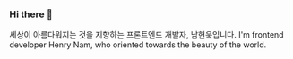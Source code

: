 ### Hi there 👋

<!--
**hw0k/hw0k** is a ✨ _special_ ✨ repository because its `README.md` (this file) appears on your GitHub profile.

Here are some ideas to get you started:

- 🔭 I’m currently working on ...
- 🌱 I’m currently learning ...
- 👯 I’m looking to collaborate on ...
- 🤔 I’m looking for help with ...
- 💬 Ask me about ...
- 📫 How to reach me: ...
- 😄 Pronouns: ...
- ⚡ Fun fact: ...
-->

세상이 아름다워지는 것을 지향하는 프론트엔드 개발자, 남현욱입니다.
I'm frontend developer Henry Nam, who oriented towards the beauty of the world.
